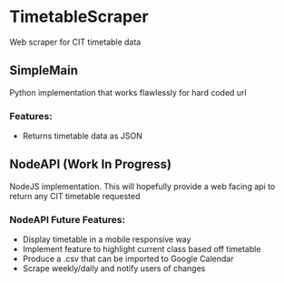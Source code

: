 # TimetableScraper
Web scraper for CIT timetable data
## SimpleMain
Python implementation that works flawlessly for hard coded url
### Features:
* Returns timetable data as JSON


## NodeAPI (Work In Progress)
NodeJS implementation. This will hopefully provide a web facing api to return any CIT timetable requested

### NodeAPI Future Features:
* Display timetable in a mobile responsive way
* Implement feature to highlight current class based off timetable
* Produce a .csv that can be imported to Google Calendar
* Scrape weekly/daily and notify users of changes
